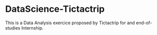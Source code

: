 # DataScience-Tictactrip

This is a Data Analysis exercice proposed by Tictactrip for and end-of-studies Internship.

